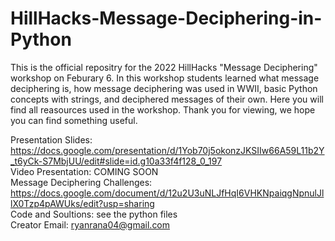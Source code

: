 # HillHacks-Message-Deciphering-in-Python
This is the official repositry for the 2022 HillHacks "Message Deciphering" workshop on Feburary 6. In this workshop students learned what message deciphering is, how message deciphering was used in WWII, basic Python concepts with strings, and deciphered messages of their own. Here you will find all reasources used in the workshop. Thank you for viewing, we hope you can find something useful.

Presentation Slides: https://docs.google.com/presentation/d/1Yob70j5okonzJKSIIw66A59L11b2Y_t6yCk-S7MbjUU/edit#slide=id.g10a33f4f128_0_197
<br>
Video Presentation: COMING SOON
<br>
Message Deciphering Challenges: https://docs.google.com/document/d/12u2U3uNLJfHqI6VHKNpaiqgNpnulJllX0Tzp4pAWUks/edit?usp=sharing
<br>
Code and Soultions: see the python files
<br>
Creator Email: ryanrana04@gmail.com
